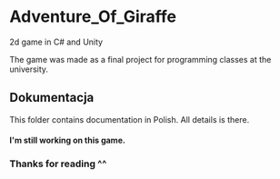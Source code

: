 # Adventure_Of_Giraffe
2d game in C# and Unity

The game was made as a final project for programming classes at the university.

## Dokumentacja

This folder contains documentation in Polish.
All details is there.

#### I'm still working on this game.
### Thanks for reading ^^
